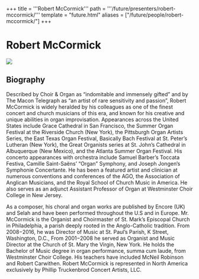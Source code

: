 +++
title = '''Robert McCormick'''
path = '''/future/presenters/robert-mccormick/'''
template = "future.html"
aliases = ["/future/people/robert-mccormick/"]
+++

<h1>Robert McCormick</h1>

<img class="speaker-photo" src="https://custom.cvent.com/C3A4539B19F74ABCB6FCE437F6BC0A74/files/event/910aaf2914d44586a56fbd0b3b2c31c0/90aee8f511464ae894a470d767775520.jpg">
<h2>Biography</h2>
<p>Described by Choir & Organ as “indomitable and immensely gifted” and by The Macon Telegraph as “an artist of rare sensitivity and passion”, Robert McCormick is widely heralded by his colleagues as one of the finest concert and church musicians of this era, and known for his creative and unique abilities in organ improvisation. Appearances across the United States include Grace Cathedral in San Francisco, the Summer Organ Festival at the Riverside Church (New York), the Pittsburgh Organ Artists Series, the East Texas Organ Festival, Basically Bach Festival at St. Peter’s Lutheran (New York), the Great Organists series at St. John’s Cathedral in Albuquerque (New Mexico), and the Atlanta Summer Organ Festival. His concerto appearances with orchestra include Samuel Barber’s Toccata Festiva, Camille Saint-Saëns’ “Organ” Symphony, and Joseph Jongen’s Symphonie Concertante. He has been a featured artist and clinician at numerous conventions and conferences of the AGO, the Association of Anglican Musicians, and the Royal School of Church Music in America. He also serves as an adjunct Assistant Professor of Organ at Westminster Choir College in New Jersey. 

As a composer, his choral and organ works are published by Encore (UK) and Selah and have been performed throughout the U.S and in Europe. Mr. McCormick is the Organist and Choirmaster of St. Mark’s Episcopal Church in Philadelphia, a parish deeply rooted in the Anglo-Catholic tradition. From 2008−2016, he was Director of Music at St. Paul’s Parish, K Street, Washington, D.C., From 2001−2008 he served as Organist and Music Director at the Church of St. Mary the Virgin, New York. He holds the Bachelor of Music degree in organ performance, summa cum laude, from Westminster Choir College. His teachers have included McNeil Robinson and Robert Carwithen. Robert McCormick is represented in North America exclusively by Phillip Truckenbrod Concert Artists, LLC.</p>

